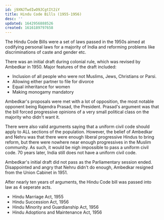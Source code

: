 ```yaml
---
id: j9XNJTwdIwO9JCgtIt2iY
title: Hindu Code Bills (1955-1956)
desc: ''
updated: 1642956888526
created: 1616189797658
---
```


The Hindu Code Bills were a set of laws passed in the 1950s aimed at codifying personal
laws for a majority of India and reforming problems like discriminations of caste and
gender etc.

There was an initial draft during colonial rule, which was revised by Ambedkar in 1950.
Major features of the draft included:

* Inclusion of all people who were not Muslims, Jews, Christians or Parsi.
* Allowing either partner to file for divorce
* Equal inheritance for women
* Making monogamy mandatory

Ambedkar's proposals were met with a lot of opposition, the most notable opponent
being Rajendra Prasad, the President. Prasad's argument was that the bill forced
progressive opinions of a very small political class on the majority who didn't want it.

There were also valid arguments saying that a uniform civil code should apply to ALL
sections of the population. However, the belief of Ambedkar and Nehru was that there
were enough liberal progressive Hindus to bring reform, but there were nowhere near
enough progressives in the Muslim community. As such, it would be nigh impossible to
pass a uniform civil code. 70 years later, India still does not have a uniform civil code.

Ambedkar's initial draft did not pass as the Parliamentary session ended. Disappointed
and angry that Nehru didn't do enough, Ambedkar resigned from the Union Cabinet in 1951.

After nearly ten years of arguments, the Hindu Code bill was passed into law as 4
seperate acts.

* Hindu Marriage Act, 1955
* Hindu Succession Act, 1956
* Hindu Minority and Guardianship Act, 1956
* Hindu Adoptions and Maintenance Act, 1956
